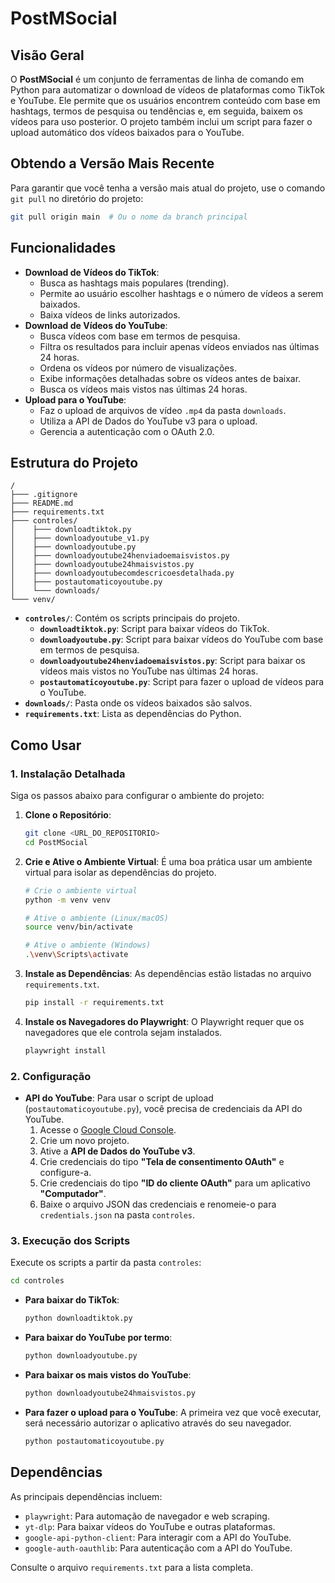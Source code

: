# PostMSocial

## Visão Geral

O **PostMSocial** é um conjunto de ferramentas de linha de comando em Python para automatizar o download de vídeos de plataformas como TikTok e YouTube. Ele permite que os usuários encontrem conteúdo com base em hashtags, termos de pesquisa ou tendências e, em seguida, baixem os vídeos para uso posterior. O projeto também inclui um script para fazer o upload automático dos vídeos baixados para o YouTube.

## Obtendo a Versão Mais Recente

Para garantir que você tenha a versão mais atual do projeto, use o comando `git pull` no diretório do projeto:

```bash
git pull origin main  # Ou o nome da branch principal
```

## Funcionalidades

-   **Download de Vídeos do TikTok**:
    -   Busca as hashtags mais populares (trending).
    -   Permite ao usuário escolher hashtags e o número de vídeos a serem baixados.
    -   Baixa vídeos de links autorizados.
-   **Download de Vídeos do YouTube**:
    -   Busca vídeos com base em termos de pesquisa.
    -   Filtra os resultados para incluir apenas vídeos enviados nas últimas 24 horas.
    -   Ordena os vídeos por número de visualizações.
    -   Exibe informações detalhadas sobre os vídeos antes de baixar.
    -   Busca os vídeos mais vistos nas últimas 24 horas.
-   **Upload para o YouTube**:
    -   Faz o upload de arquivos de vídeo `.mp4` da pasta `downloads`.
    -   Utiliza a API de Dados do YouTube v3 para o upload.
    -   Gerencia a autenticação com o OAuth 2.0.

## Estrutura do Projeto

```
/
├─── .gitignore
├─── README.md
├─── requirements.txt
├─── controles/
│    ├─── downloadtiktok.py
│    ├─── downloadyoutube_v1.py
│    ├─── downloadyoutube.py
│    ├─── downloadyoutube24henviadoemaisvistos.py
│    ├─── downloadyoutube24hmaisvistos.py
│    ├─── downloadyoutubecomdescricoesdetalhada.py
│    ├─── postautomaticoyoutube.py
│    └─── downloads/
└─── venv/
```

-   **`controles/`**: Contém os scripts principais do projeto.
    -   **`downloadtiktok.py`**: Script para baixar vídeos do TikTok.
    -   **`downloadyoutube.py`**: Script para baixar vídeos do YouTube com base em termos de pesquisa.
    -   **`downloadyoutube24henviadoemaisvistos.py`**: Script para baixar os vídeos mais vistos no YouTube nas últimas 24 horas.
    -   **`postautomaticoyoutube.py`**: Script para fazer o upload de vídeos para o YouTube.
-   **`downloads/`**: Pasta onde os vídeos baixados são salvos.
-   **`requirements.txt`**: Lista as dependências do Python.

## Como Usar

### 1. Instalação Detalhada

Siga os passos abaixo para configurar o ambiente do projeto:

1.  **Clone o Repositório**:

    ```bash
    git clone <URL_DO_REPOSITORIO>
    cd PostMSocial
    ```

2.  **Crie e Ative o Ambiente Virtual**:
    É uma boa prática usar um ambiente virtual para isolar as dependências do projeto.

    ```bash
    # Crie o ambiente virtual
    python -m venv venv

    # Ative o ambiente (Linux/macOS)
    source venv/bin/activate

    # Ative o ambiente (Windows)
    .\venv\Scripts\activate
    ```

3.  **Instale as Dependências**:
    As dependências estão listadas no arquivo `requirements.txt`.

    ```bash
    pip install -r requirements.txt
    ```

4.  **Instale os Navegadores do Playwright**:
    O Playwright requer que os navegadores que ele controla sejam instalados.

    ```bash
    playwright install
    ```

### 2. Configuração

-   **API do YouTube**: Para usar o script de upload (`postautomaticoyoutube.py`), você precisa de credenciais da API do YouTube.
    1.  Acesse o [Google Cloud Console](https://console.cloud.google.com/).
    2.  Crie um novo projeto.
    3.  Ative a **API de Dados do YouTube v3**.
    4.  Crie credenciais do tipo **"Tela de consentimento OAuth"** e configure-a.
    5.  Crie credenciais do tipo **"ID do cliente OAuth"** para um aplicativo **"Computador"**.
    6.  Baixe o arquivo JSON das credenciais e renomeie-o para `credentials.json` na pasta `controles`.

### 3. Execução dos Scripts

Execute os scripts a partir da pasta `controles`:

```bash
cd controles
```

-   **Para baixar do TikTok**:

    ```bash
    python downloadtiktok.py
    ```

-   **Para baixar do YouTube por termo**:

    ```bash
    python downloadyoutube.py
    ```

-   **Para baixar os mais vistos do YouTube**:

    ```bash
    python downloadyoutube24hmaisvistos.py
    ```

-   **Para fazer o upload para o YouTube**:
    A primeira vez que você executar, será necessário autorizar o aplicativo através do seu navegador.

    ```bash
    python postautomaticoyoutube.py
    ```

## Dependências

As principais dependências incluem:

-   `playwright`: Para automação de navegador e web scraping.
-   `yt-dlp`: Para baixar vídeos do YouTube e outras plataformas.
-   `google-api-python-client`: Para interagir com a API do YouTube.
-   `google-auth-oauthlib`: Para autenticação com a API do YouTube.

Consulte o arquivo `requirements.txt` para a lista completa.